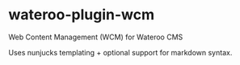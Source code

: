 wateroo-plugin-wcm
==================

Web Content Management (WCM) for Wateroo CMS

Uses nunjucks templating + optional support for markdown syntax.